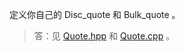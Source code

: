 定义你自己的 Disc_quote 和 Bulk_quote 。

> 答：见 [Quote.hpp](../../lib/Quote.hpp) 和 [Quote.cpp](../../lib/Quote.cpp) 。
